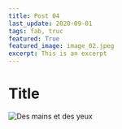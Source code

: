 ```yaml
---
title: Post 04
last_update: 2020-09-01
tags: fab, truc
featured: True
featured_image: image_02.jpeg
excerpt: This is an excerpt
---
```


# Title

![Des mains et des yeux](image_02.jpeg)